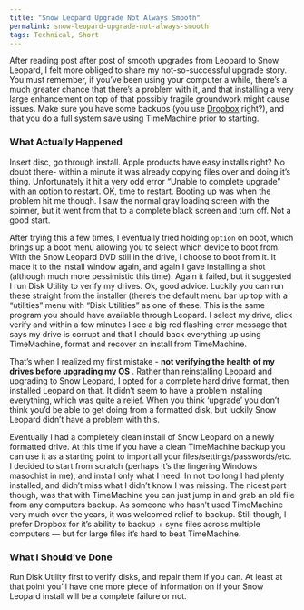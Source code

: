 ```yaml
---
title: "Snow Leopard Upgrade Not Always Smooth"
permalink: snow-leopard-upgrade-not-always-smooth
tags: Technical, Short
---
```



After reading post after post of smooth upgrades from Leopard to Snow Leopard, I felt more obliged to share my not-so-successful upgrade story. You must remember, if you’ve been using your computer a while, there’s a much greater chance that there’s a problem with it, and that installing a very large enhancement on top of that possibly fragile groundwork might cause issues. Make sure you have some backups (you use [Dropbox](http://adamfortuna.com/2009/04/02/8-awesome-uses-for-dropbox/) right?), and that you do a full system save using TimeMachine prior to starting.

### What Actually Happened

Insert disc, go through install. Apple products have easy installs right? No doubt there- within a minute it was already copying files over and doing it’s thing. Unfortunately it hit a very odd error “Unable to complete upgrade” with an option to restart. OK, time to restart. Booting up was when the problem hit me though. I saw the normal gray loading screen with the spinner, but it went from that to a complete black screen and turn off. Not a good start.

After trying this a few times, I eventually tried holding `option` on boot, which brings up a boot menu allowing you to select which device to boot from. With the Snow Leopard DVD still in the drive, I choose to boot from it. It made it to the install window again, and again I gave installing a shot (although much more pessimistic this time). Again it failed, but it suggested I run Disk Utility to verify my drives. Ok, good advice. Luckily you can run these straight from the installer (there’s the default menu bar up top with a “utilities” menu with “Disk Utilities” as one of these. This is the same program you should have available through Leopard. I select my drive, click verify and within a few minutes I see a big red flashing error message that says my drive is corrupt and that I should back everything up using TimeMachine, format and recover an install from TimeMachine.

That’s when I realized my first mistake - **not verifying the health of my drives before upgrading my OS** . Rather than reinstalling Leopard and upgrading to Snow Leopard, I opted for a complete hard drive format, then installed Leopard on that. It didn’t seem to have a problem installing everything, which was quite a relief. When you think ‘upgrade’ you don’t think you’d be able to get doing from a formatted disk, but luckily Snow Leopard didn’t have a problem with this.

Eventually I had a completely clean install of Snow Leopard on a newly formatted drive. At this time if you have a clean TimeMachine backup you can use it as a starting point to import all your files/settings/passwords/etc. I decided to start from scratch (perhaps it’s the lingering Windows masochist in me), and install only what I need. In not too long I had plenty installed, and didn’t miss what I didn’t know I was missing. The nicest part though, was that with TimeMachine you can just jump in and grab an old file from any computers backup. As someone who hasn’t used TimeMachine very much over the years, it was welcomed relief to backup. Still though, I prefer Dropbox for it’s ability to backup + sync files across multiple computers — but for large files it’s hard to beat TimeMachine.

### What I Should’ve Done

Run Disk Utility first to verify disks, and repair them if you can. At least at that point you’ll have one more piece of information on if your Snow Leopard install will be a complete failure or not.
